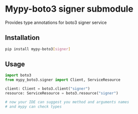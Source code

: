 # Mypy-boto3 signer submodule

Provides type annotations for boto3 signer service

## Installation

```bash
pip install mypy-boto3[signer]
```

## Usage

```python
import boto3
from mypy_boto3.signer import Client, ServiceResource

client: Client = boto3.client("signer")
resource: ServiceResource = boto3.resource("signer")

# now your IDE can suggest you method and arguments names
# and mypy can check types
```

